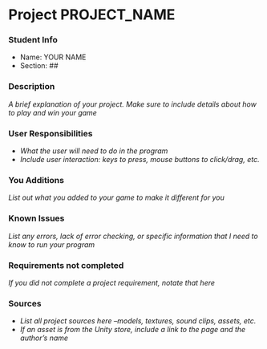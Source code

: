 # Project PROJECT_NAME

### Student Info

-   Name: YOUR NAME
-   Section: ##

### Description

_A brief explanation of your project. Make sure to include details about how to play and win your game_

### User Responsibilities

-   _What the user will need to do in the program_
-   _Include user interaction: keys to press, mouse buttons to click/drag, etc._

### You Additions

_List out what you added to your game to make it different for you_

### Known Issues

_List any errors, lack of error checking, or specific information that I need to know to run your program_

### Requirements not completed

_If you did not complete a project requirement, notate that here_

### Sources

-   _List all project sources here –models, textures, sound clips, assets, etc._
-   _If an asset is from the Unity store, include a link to the page and the author’s name_
